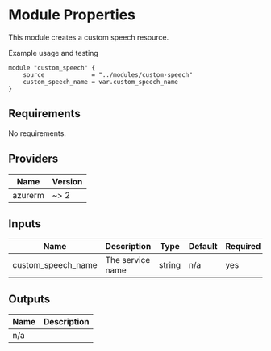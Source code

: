# Module Properties

This module creates a custom speech resource.

Example usage and testing

``` hcl
module "custom_speech" {
    source             = "../modules/custom-speech"
    custom_speech_name = var.custom_speech_name
}
```

## Requirements

No requirements.

## Providers

| Name    | Version |
|---------|---------|
| azurerm | ~> 2    |

## Inputs

| Name               | Description      | Type   | Default | Required |
| ------------------ | ---------------- | ------ | ------- | -------- |
| custom_speech_name | The service name | string | n/a     | yes      |

## Outputs

| Name        | Description |
|-------------|-------------|
| n/a         |             |
